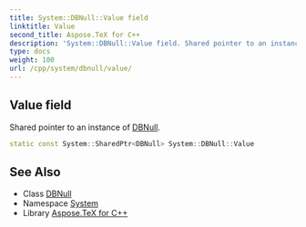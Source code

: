 ```yaml
---
title: System::DBNull::Value field
linktitle: Value
second_title: Aspose.TeX for C++
description: 'System::DBNull::Value field. Shared pointer to an instance of DBNull in C++.'
type: docs
weight: 100
url: /cpp/system/dbnull/value/
---
```

## Value field


Shared pointer to an instance of [DBNull](../).

```cpp
static const System::SharedPtr<DBNull> System::DBNull::Value
```

## See Also

* Class [DBNull](../)
* Namespace [System](../../)
* Library [Aspose.TeX for C++](../../../)

